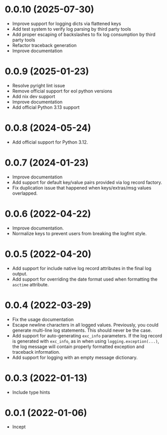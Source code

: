 # 0.0.10 (2025-07-30)

- Improve support for logging dicts via flattened keys
- Add test system to verify log parsing by third party tools
- Add proper escaping of backslashes to fix log consumption by third party
tools
- Refactor traceback generation
- Improve documentation

# 0.0.9 (2025-01-23)

- Resolve pyright lint issue
- Remove official support for eol python versions
- Add nix dev support
- Improve documentation
- Add official Python 3.13 support

# 0.0.8 (2024-05-24)

- Add official support for Python 3.12.

# 0.0.7 (2024-01-23)

- Improve documentation
- Add support for default key/value pairs provided via log record factory.
- Fix duplication issue that happened when keys/extras/msg values overlapped.

# 0.0.6 (2022-04-22)

- Improve documentation.
- Normalize keys to prevent users from breaking the logfmt style.

# 0.0.5 (2022-04-20)

- Add support for include native log record attributes in the final log output.
- Add support for overriding the date format used when formatting the `asctime` attribute.

# 0.0.4 (2022-03-29)

- Fix the usage documentation
- Escape newline characters in all logged values. Previously, you could generate
  multi-line log statements. This should never be the case.
- Add support for auto-generating `exc_info` parameters. If the log record is
  generated with `exc_info`, as in when using `logging.exception(...)`, the
  log message will contain properly formatted exception and traceback information.
- Add support for logging with an empty message dictionary.

# 0.0.3 (2022-01-13)

- Include type hints

# 0.0.1 (2022-01-06)

- Incept

